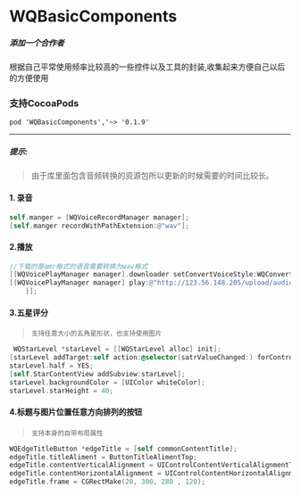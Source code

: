 # WQBasicComponents
##### 添加一个合作者
根据自己平常使用频率比较高的一些控件以及工具的封装,收集起来方便自己以后的方便使用
### 支持CocoaPods
    pod 'WQBasicComponents','~> '0.1.9'
---
##### 提示:
> 由于库里面包含音频转换的资源包所以更新的时候需要的时间比较长。

#### 1. 录音
```objective-c
self.manger = [WQVoiceRecordManager manager];
[self.manger recordWithPathExtension:@"wav"];
```
#### 2.播放
```objective-c
//下载的是amr格式的语音需要转换为wav格式
[[WQVoicePlayManager manager].downloader setConvertVoiceStyle:WQConvertBase64AmrToWav];
[[WQVoicePlayManager manager] play:@"http://123.56.148.205/upload/audio/865555555555553/2/aud_58aeba23f30b9.txt" playFinsh:^(NSError *error, NSString *urlStr, BOOL finshed) {
    }];
```
#### 3.五星评分
><small>支持任意大小的五角星形状，也支持使用图片</small>

```objective-c
 WQStarLevel *starLevel = [[WQStarLevel alloc] init];
[starLevel addTarget:self action:@selector(satrValueChanged:) forControlEvents:UIControlEventValueChanged];
starLevel.half = YES;
[self.StarContentView addSubview:starLevel];
starLevel.backgroundColor = [UIColor whiteColor];
starLevel.starHeight = 40;
```

#### 4.标题与图片位置任意方向排列的按钮
><small>支持本身的自带布局属性</small>

```objective-c
WQEdgeTitleButton *edgeTitle = [self commonContentTitle];
edgeTitle.titleAliment = ButtonTitleAlimentTop;
edgeTitle.contentVerticalAlignment = UIControlContentVerticalAlignmentTop;
edgeTitle.contentHorizontalAlignment = UIControlContentHorizontalAlignmentLeft;
edgeTitle.frame = CGRectMake(20, 300, 280 , 120);
